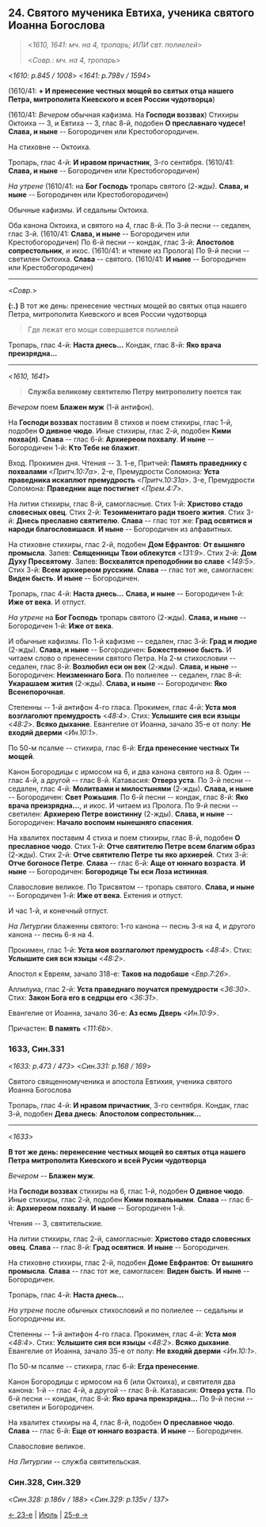 ## 24. Святого мученика Евтиха, ученика святого Иоанна Богослова

> <*1610, 1641: мч. на 4, тропарь; ИЛИ свт. полиелей*>
> 
> <*Совр.: мч. на 4, тропарь*>

<*1610: p.845 / 1008*>
<*1641: p.798v / 1594*>

(1610/41: **+ И пренесение честных мощей во святых отца нашего Петра, митрополита Киевского и всея России чудотворца**)

(1610/41: *Вечером* обычная кафизма. На **Господи воззвах**)
Стихиры Октоиха -- 3, и Евтиха -- 3, глас 8-й, подобен **О преславнаго чудесе!** 
**Слава, и ныне** -- Богородичен или Крестобогородичен.

На стиховне -- Октоиха.

Тропарь, глас 4-й: **И нравом причастник**, 3-го сентября.
(1610/41: **Слава, и ныне** -- Богородичен или Крестобогородичен)

*На утрене* (1610/41: на **Бог Господь** тропарь святого (2-жды).
**Слава, и ныне** -- Богородичен или Крестобогородичен) 

Обычные кафизмы. И седальны Октоиха. 

Оба канона Октоиха, и святого на 4, глас 8-й.
По 3-й песни -- седален, глас 3-й. (1610/41: **Слава, и ныне** -- Богородичен или Крестобогородичен)
По 6-й песни -- кондак, глас 3-й: **Апостолов сопрестольник**, и икос. (1610/41: и чтение из Пролога)
По 9-й песни -- светилен Октоиха. **Слава** -- святого. 
(1610/41: **И ныне** -- Богородичен или Крестобогородичен)

---

<*Совр.*>

**(:.)** В тот же день: пренесение честных мощей во святых отца нашего Петра, митрополита Киевского и всея России чудотворца

> Где лежат его мощи совершается полиелей

Тропарь, глас 4-й: **Наста днесь...**
Кондак, глас 8-й: **Яко врача преизрядна...**

---

<*1610, 1641*>

> **Служба великому святителю Петру митрополиту поется так**

*Вечером* поем **Блажен муж** (1-й антифон). 

На **Господи воззвах** поставим 8 стихов и поем стихиры, глас 1-й, подобен **О дивное чюдо**. 
Иные стихиры, глас 2-й, подобен **Кими похва(л)**. 
**Слава** -- глас 6-й: **Архиереом похвалу**. 
**И ныне** -- Богородичен 1-й: **Кто Тебе не блажит**. 

Вход. Прокимен дня. Чтения -- 3. 
1-е, Притчей: **Память праведнику с похвалами** <*Притч.10:7a*>. 
2-е, Премудрости Соломона: **Уста праведника искаплют премудрость** <*Притч.10:31a*>. 
3-е, Премудрости Соломона: **Праведник аще постигнет** <*Прем.4:7*>. 

На литии стихиры, глас 8-й, самогласные. 
Стих 1-й: **Христово стадо словесных овец**. 
Стих 2-й: **Тезоименитаго ради твоего жития**. 
Стих 3-й: **Днесь преславно святителю**.
**Слава** -- глас тот же: **Град освятися и народи благословишася**.
**И ныне** -- Богородичен из алфавитных. 

На стиховне стихиры, глас 2-й, подобен **Дом Ефрантов**: **От вышняго промысла**. 
Запев: **Священницы Твои облекутся** <*131:9*>. 
Стих 2-й: **Дом Духу Пресвятому**. 
Запев: **Восхвалятся преподобнии во славе** <*149:5*>. 
Стих 3-й: **Всем архиереом русским**. 
**Слава** -- глас тот же, самогласен: **Виден бысть**. 
**И ныне** -- Богородичен. 

Тропарь, глас 4-й: **Наста днесь...** 
**Слава, и ныне** -- Богородичен 1-й: **Иже от века**. 
И отпуст. 

*На утрене* на **Бог Господь** тропарь святого (2-жды). 
**Слава, и ныне** -- Богородичен 1-й: **Иже от века**. 

И обычные кафизмы. 
По 1-й кафизме -- седален, глас 3-й: **Град и людие** (2-жды). 
**Слава, и ныне** -- Богородичен: **Божественное бысть**. 
И читаем слово о пренесении святого Петра. 
На 2-м стихословии -- седален, глас 8-й: **Возлюбил еси он век** (2-жды). 
**Слава, и ныне** -- Богородичен: **Неизменнаго Бога**. 
По полиелее -- седален, глас 8-й: **Укарашаем жития** (2-жды). 
**Слава, и ныне** -- Богородичен: **Яко Всенепорочная**. 

Степенны -- 1-й антифон 4-го гласа. 
Прокимен, глас 4-й: **Уста моя возглаголют премудрость** <*48:4*>. 
Стих: **Услышите сия вси языцы** <*48:2*>. 
**Всяко дыхание**. 
Евангелие от Иоанна, зачало 35-е от полу: **Не входяй дверми** <*Ин.10:1*>.

По 50-м псалме -- стихира, глас 6-й: **Егда пренесение честных Ти мощей**. 

Канон Богородицы с ирмосом на 6, и два канона святого на 8. Один -- глас 4-й, 
а другой -- глас 8-й. Катавасия: **Отверз уста**.
По 3-й песни -- седален, глас 4-й: **Молитвами и милостынями** (2-жды). 
**Слава, и ныне** -- Богородичен: **Свет Рожьшия**. 
По 6-й песни -- кондак, глас 8-й: **Яко врача преизрядна...**, и икос. И читаем из Пролога. 
По 9-й песни -- светилен: **Архиерею Петре воистинну** (2-жды). 
**Слава, и ныне** -- Богородичен: **Начало воспоим нынешняго спасения**. 

На хвалитех поставим 4 стиха и поем стихиры, глас 8-й, подобен **О преславное чюдо**. 
Стих 1-й: **Отче святителю Петре всем благим образ** (2-жды). 
Стих 2-й: **Отче святителю Петре ты яко архиерей**. 
Стих 3-й: **Отче богоносе Петре**. 
**Слава** -- глас 6-й: **Аще от юннаго возраста**. 
**И ныне** -- Богородичен: **Богородице Ты еси Лоза истинная**. 

Славословие великое. 
По Трисвятом -- тропарь святого. **Слава, и ныне** -- Богородичен 1-й: **Иже от века**. 
Ектения и отпуст. 

И час 1-й, и конечный отпуст. 

*На Литургии* блаженны святого: 1-го канона -- песнь 3-я на 4, и другого канона -- 
песнь 6-я на 4. 

Прокимен, глас 1-й: **Уста моя возглаголют премудрость** <*48:4*>.
Стих: **Услышите сия вси языцы** <*48:2*>.

Апостол к Евреям, зачало 318-е: **Таков на подобаше** <*Евр.7:26*>. 

Аллилуиа, глас 2-й: **Уста праведнаго поучатся премудрости** <*36:30*>. 
Стих: **Закон Бога его в седрцы его** <*36:31*>.

Евангелие от Иоанна, зачало 36-е: **Аз есмь Дверь** <*Ин.10:9*>. 

Причастен: **В память** <*111:6b*>. 

### 1633, Син.331

<*1633: p.473 / 473*>
<*Син.331: p.168 / 169*>

Святого священномученика и апостола Евтихия, ученика святого Иоанна Богослова

Тропарь, глас 4-й: **И нравом причастник**, 3-го сентября. 
Кондак, глас 3-й, подобен **Дева днесь**: **Апостолом сопрестольник...**

---

<*1633*>

**В тот же день: перенесение честных мощей во святых отца нашего Петра митрополита Киевского и всей Русии чудотворца**

*Вечером* -- **Блажен муж**. 

На **Господи воззвах** стихиры на 6, глас 1-й, подобен **О дивное чюдо**. 
Иные стихиры, глас 2-й, подобен **Кими похвальными**. 
**Слава** -- глас 6-й: **Архиереом похвалу**. 
**И ныне** -- Богородичен 1-й. 

Чтения -- 3, святительские. 

На литии стихиры, глас 2-й, самогласные: **Христово стадо словесных овец**. 
**Слава** -- глас 8-й: **Град освятися**. 
**И ныне** -- Богородичен. 

На стиховне стихиры, глас 2-й, подобен **Доме Евфрантов**: **От вышняго промысла**. 
**Слава** -- глас тот же, самогласен: **Виден бысть**. 
**И ныне** -- Богородичен. 

Тропарь, глас 4-й: **Наста днесь...**

*На утрене* после обычных стихословий и по полиелее -- седальны и Богородичны их. 

Степенны -- 1-й антифон 4-го гласа.
Прокимен, глас 4-й: **Уста моя** <*48:4*>.
Стих: **Услышите сия вси языцы** <*48:2*>.
**Всяко дыхание**.
Евангелие от Иоанна, зачало 35-е от полу: **Не входяй дверми** <*Ин.10:1*>.

По 50-м псалме -- стихира, глас 6-й: **Егда пренесение**.

Канон Богородицы с ирмосом на 6 (или Октоиха), и святителя два канона: 1-й -- глас 4-й,
а другой -- глас 8-й. Катавасия: **Отверз уста**.
По 6-й песни -- кондак, глас 8-й: **Яко врача преизрядна...**
По 9-й песни -- светилен и Богородичен.

На хвалитех стихиры на 4, глас 8-й, подобен **О преславное чюдо**.
**Слава** -- глас 6-й: **Еще от юннаго возраста**.
**И ныне** -- Богородичен.

Славословие великое.

*На Литургии* -- служба святительская.


### Син.328, Син.329

<*Син.328: p.186v / 188*>
<*Син.329: p.135v / 137*>


[← 23-е](08_23_SAB.ru.md) | [Июль](README.md#24-й) | [25-е →](08_25_SAB.ru.md)
